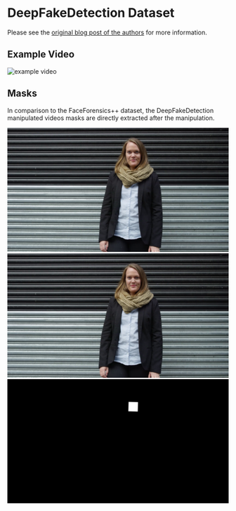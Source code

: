 # DeepFakeDetection Dataset

Please see the [original blog post of the authors]() for more information.

## Example Video
![example video](../../images/deepfakedetection.gif)

## Masks
In comparison to the FaceForensics++ dataset, the DeepFakeDetection manipulated videos masks are directly extracted after the manipulation.

<img src="../../images/ex_original_actors.png" alt="original" width="640"/>
<img src="../../images/ex_deepfakedetection.png" alt="deepfakedetection" width="640"/>
<img src="../../images/ex_deepfakedetection_mask.png" alt="deepfakedetectionmask" width="640"/>

